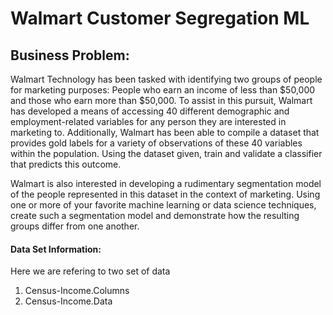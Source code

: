 # Walmart Customer Segregation ML

## Business Problem:

Walmart Technology has been tasked with identifying two groups of people for marketing purposes: People who earn an income of less than $50,000 and those who earn more than $50,000. To assist in this pursuit, Walmart has developed a means of accessing 40 different demographic and employment-related variables for any person they are interested in marketing to. Additionally, Walmart has been able to compile a dataset that provides gold labels for a variety of observations of these 40 variables within the population. Using the dataset given, train and validate a classifier that predicts this outcome.

Walmart is also interested in developing a rudimentary segmentation model of the people represented in this dataset in the context of marketing. Using one or more of your favorite machine learning or data science techniques, create such a segmentation model and demonstrate how the resulting groups differ from one another.


#### Data Set Information:

Here we are refering to two set of data 
1) Census-Income.Columns
2) Census-Income.Data
